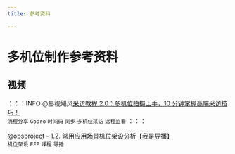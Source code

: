 ```yaml
---
title: 参考资料

---
```

# 多机位制作参考资料

## 视频
：：：INFO
@影视飓风[采访教程 2.0：多机位拍摄上手，10 分钟掌握高端采访技巧！](https://www.bilibili.com/video/BV1f44y1P7T6/?share_source=copy_web&vd_source=df8bc1c1d9b905f70c544175ee640ec2)
<br>
`流程分享` `Gopro` `时间码` `同步` `多机位采访` `远程监看`
：：：

@obsproject - [1.2. 常用应用场景机位架设分析【我是导播】](https://www.bilibili.com/video/BV1Ya411u7ET/?share_source=copy_web&vd_source=df8bc1c1d9b905f70c544175ee640ec2)
<br>
`机位架设` `EFP` `课程` `导播`